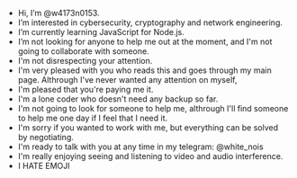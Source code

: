 - Hi, I’m @w4173n0153.
- I’m interested in cybersecurity, cryptography and network engineering.
- I’m currently learning JavaScript for Node.js.
- I’m not looking for anyone to help me out at the moment, and I'm not going to collaborate with someone.
- I'm not disrespecting your attention.
- I'm very pleased with you who reads this and goes through my main page. Althrough I've never wanted any attention on myself, 
- I'm pleased that you're paying me it.
- I'm a lone coder who doesn't need any backup so far.
- I'm not going to look for someone to help me, althrough I'll find someone to help me one day if I feel that I need it.
- I'm sorry if you wanted to work with me, but everything can be solved by negotiating.
- I'm ready to talk with you at any time in my telegram: @white_nois
- I'm really enjoying seeing and listening to video and audio interference.
- I HATE EMOJI
